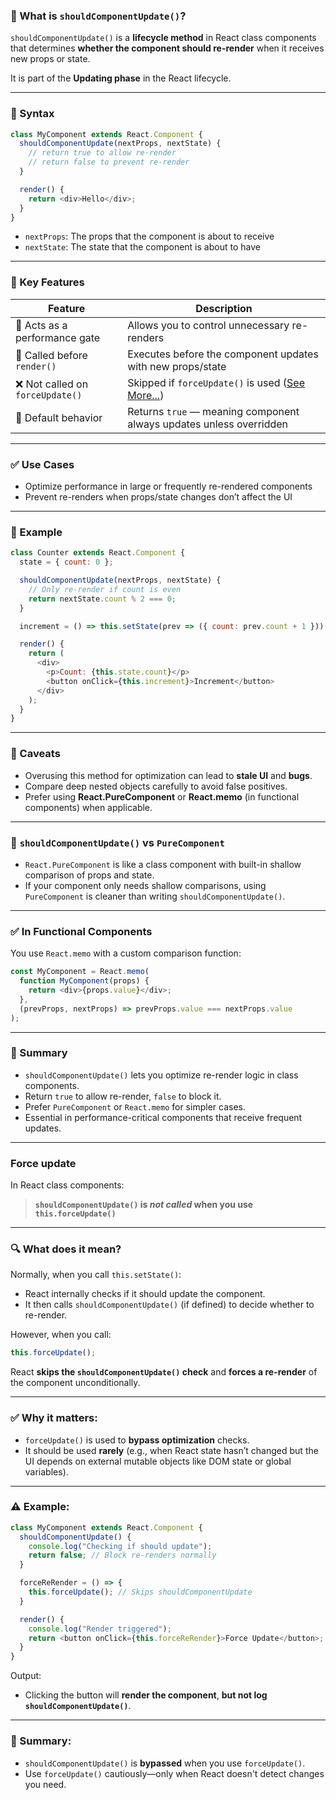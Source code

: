 
### 🔷 What is `shouldComponentUpdate()`?

`shouldComponentUpdate()` is a **lifecycle method** in React class components that determines **whether the component should re-render** when it receives new props or state.

It is part of the **Updating phase** in the React lifecycle.

---

### 📍 Syntax

```js
class MyComponent extends React.Component {
  shouldComponentUpdate(nextProps, nextState) {
    // return true to allow re-render
    // return false to prevent re-render
  }

  render() {
    return <div>Hello</div>;
  }
}
```

* `nextProps`: The props that the component is about to receive
* `nextState`: The state that the component is about to have

---

### 🧠 Key Features

| Feature                         | Description                                                         |
| ------------------------------- | ------------------------------------------------------------------- |
| 🚦 Acts as a performance gate   | Allows you to control unnecessary re-renders                        |
| 🔁 Called before `render()`     | Executes before the component updates with new props/state          |
| ❌ Not called on `forceUpdate()` | Skipped if `forceUpdate()` is used ([See More...](#force-update))                                  |
| 🔧 Default behavior             | Returns `true` — meaning component always updates unless overridden |

---

### ✅ Use Cases

* Optimize performance in large or frequently re-rendered components
* Prevent re-renders when props/state changes don’t affect the UI

---

### 🧪 Example

```js
class Counter extends React.Component {
  state = { count: 0 };

  shouldComponentUpdate(nextProps, nextState) {
    // Only re-render if count is even
    return nextState.count % 2 === 0;
  }

  increment = () => this.setState(prev => ({ count: prev.count + 1 }));

  render() {
    return (
      <div>
        <p>Count: {this.state.count}</p>
        <button onClick={this.increment}>Increment</button>
      </div>
    );
  }
}
```

---

### 🚫 Caveats

* Overusing this method for optimization can lead to **stale UI** and **bugs**.
* Compare deep nested objects carefully to avoid false positives.
* Prefer using **React.PureComponent** or **React.memo** (in functional components) when applicable.

---

### 🔁 `shouldComponentUpdate()` vs `PureComponent`

* `React.PureComponent` is like a class component with built-in shallow comparison of props and state.
* If your component only needs shallow comparisons, using `PureComponent` is cleaner than writing `shouldComponentUpdate()`.

---

### ✅ In Functional Components

You use `React.memo` with a custom comparison function:

```js
const MyComponent = React.memo(
  function MyComponent(props) {
    return <div>{props.value}</div>;
  },
  (prevProps, nextProps) => prevProps.value === nextProps.value
);
```

---

### 🧪 Summary

* `shouldComponentUpdate()` lets you optimize re-render logic in class components.
* Return `true` to allow re-render, `false` to block it.
* Prefer `PureComponent` or `React.memo` for simpler cases.
* Essential in performance-critical components that receive frequent updates.

---

### Force update

In React class components:

> **`shouldComponentUpdate()` is *not called* when you use `this.forceUpdate()`**

---

### 🔍 What does it mean?

Normally, when you call `this.setState()`:

* React internally checks if it should update the component.
* It then calls `shouldComponentUpdate()` (if defined) to decide whether to re-render.

However, when you call:

```js
this.forceUpdate();
```

React **skips the `shouldComponentUpdate()` check** and **forces a re-render** of the component unconditionally.

---

### ✅ Why it matters:

* `forceUpdate()` is used to **bypass optimization** checks.
* It should be used **rarely** (e.g., when React state hasn’t changed but the UI depends on external mutable objects like DOM state or global variables).

---

### ⚠️ Example:

```js
class MyComponent extends React.Component {
  shouldComponentUpdate() {
    console.log("Checking if should update");
    return false; // Block re-renders normally
  }

  forceReRender = () => {
    this.forceUpdate(); // Skips shouldComponentUpdate
  }

  render() {
    console.log("Render triggered");
    return <button onClick={this.forceReRender}>Force Update</button>;
  }
}
```

Output:

* Clicking the button will **render the component**, **but not log `shouldComponentUpdate()`**.

---

### 🧠 Summary:

* `shouldComponentUpdate()` is **bypassed** when you use `forceUpdate()`.
* Use `forceUpdate()` cautiously—only when React doesn't detect changes you need.

